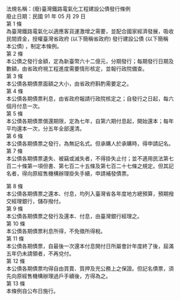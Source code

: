 法規名稱：(廢)臺灣鐵路電氣化工程建設公債發行條例  
廢止日期：民國 91 年 05 月 29 日  
第 1 條  
為臺灣鐵路電氣化以適應客貨運激增之需要，並配合國家經濟發展，吸收  
民間資金，授權臺灣省政府 (以下簡稱省政府) 發行建設公債 (以下簡稱  
本公債) ，制定本條例。  
第 2 條  
本公債之發行金額，定為新臺幣六十二億元，分期發行；每期發行日期及  
數額，由省政府視工程進度需要情形核定，並報行政院備查。  
第 3 條  
本公債各期債票面額之大小，由省政府斟酌需要定之。  
第 4 條  
本公債各期債票利息，由省政府報請行政院核定之；自發行之日起，每六  
個月付息一次。  
第 5 條  
本公債各期債票償還期限，定為七年，自第六期付息起，開始還本；每年  
平均還本一次，分五年全部還清。  
第 6 條  
本公債各期債票之發行，為無記名式。但承購人於承購時，得申請記名。  
第 7 條  
本公債各期債票遺失、被竊或滅失者，不得掛失止付；並不適用民法第七  
百二十條第一項但書、第七百二十五條及第七百二十七條之規定。但其記  
名者，得向原經售機構辦理掛失手續，申請補發債票。  


第 8 條  
本公債各期債票之還本、付息，均列入臺灣省各年度地方總預算，預期撥  
交經理銀行，儲存撥付。  
第 9 條  
本公債各期債票之發行及還本、付息，由臺灣銀行經理之。  
第 10 條  
本公債各期債票利息所得，不免徵所得稅。  
第 11 條  
本公債各期債票，自最後一次還本付息開付日所屬會計年度終了後，屆滿  
五年仍未請領者，不再兌付。  
第 12 條  
本公債各期債票均得自由買賣、質押及充公務上之保證。但記名債票，須  
先向原經售機構辦理過戶手續後，方得為之。  
第 13 條  
本條例自公布日施行。  


